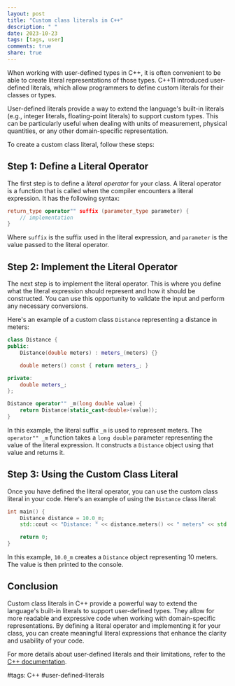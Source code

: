 ```yaml
---
layout: post
title: "Custom class literals in C++"
description: " "
date: 2023-10-23
tags: [tags, user]
comments: true
share: true
---
```


When working with user-defined types in C++, it is often convenient to be able to create literal representations of those types. C++11 introduced user-defined literals, which allow programmers to define custom literals for their classes or types.

User-defined literals provide a way to extend the language's built-in literals (e.g., integer literals, floating-point literals) to support custom types. This can be particularly useful when dealing with units of measurement, physical quantities, or any other domain-specific representation.

To create a custom class literal, follow these steps:

## Step 1: Define a Literal Operator

The first step is to define a *literal operator* for your class. A literal operator is a function that is called when the compiler encounters a literal expression. It has the following syntax:

```cpp
return_type operator"" suffix (parameter_type parameter) {
    // implementation
}
```

Where `suffix` is the suffix used in the literal expression, and `parameter` is the value passed to the literal operator.

## Step 2: Implement the Literal Operator

The next step is to implement the literal operator. This is where you define what the literal expression should represent and how it should be constructed. You can use this opportunity to validate the input and perform any necessary conversions.

Here's an example of a custom class `Distance` representing a distance in meters:

```cpp
class Distance {
public:
    Distance(double meters) : meters_(meters) {}

    double meters() const { return meters_; }

private:
    double meters_;
};

Distance operator"" _m(long double value) {
    return Distance(static_cast<double>(value));
}
```

In this example, the literal suffix `_m` is used to represent meters. The `operator"" _m` function takes a `long double` parameter representing the value of the literal expression. It constructs a `Distance` object using that value and returns it.

## Step 3: Using the Custom Class Literal

Once you have defined the literal operator, you can use the custom class literal in your code. Here's an example of using the `Distance` class literal:

```cpp
int main() {
    Distance distance = 10.0_m;
    std::cout << "Distance: " << distance.meters() << " meters" << std::endl;

    return 0;
}
```

In this example, `10.0_m` creates a `Distance` object representing 10 meters. The value is then printed to the console.

## Conclusion

Custom class literals in C++ provide a powerful way to extend the language's built-in literals to support user-defined types. They allow for more readable and expressive code when working with domain-specific representations. By defining a literal operator and implementing it for your class, you can create meaningful literal expressions that enhance the clarity and usability of your code.

For more details about user-defined literals and their limitations, refer to the [C++ documentation](https://en.cppreference.com/w/cpp/language/user_literal). 

#tags: C++ #user-defined-literals